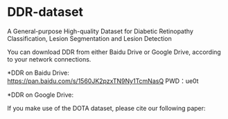 # DDR-dataset
A General-purpose High-quality Dataset for Diabetic Retinopathy Classification, Lesion Segmentation and Lesion Detection

You can download DDR from either Baidu Drive or Google Drive, according to your network connections.

*DDR on Baidu Drive: https://pan.baidu.com/s/1560JK2pzxTN9Ny1TcmNasQ  PWD：ue0t 

*DDR on Google Drive: 

If you make use of the DOTA dataset, please cite our following paper:
